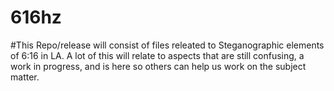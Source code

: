 # 616hz
#This Repo/release will consist of files releated to Steganographic elements of 6:16 in LA. A lot of this will relate to aspects that are still confusing, a work in progress, and is here so others can help us work on the subject matter. 
